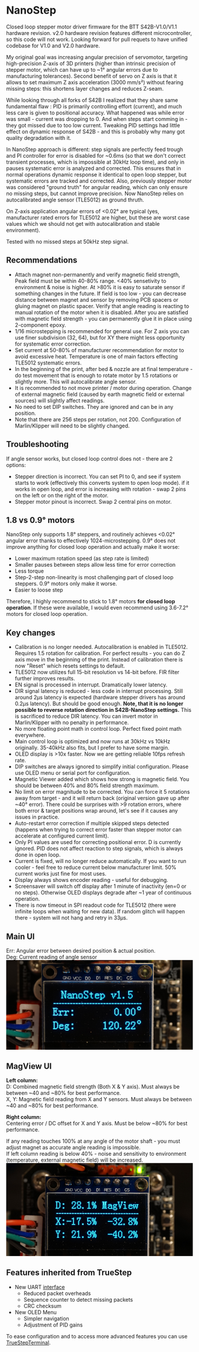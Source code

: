 # NanoStep
Closed loop stepper motor driver firmware for the BTT S42B-V1.0/V1.1 hardware revision. v2.0 hardware revision features different microcontroller, so this code will not work. Looking forward for pull requets to have unified codebase for V1.0 and V2.0 hardware.

My original goal was increasing angular precision of servomotor, targeting high-precision Z-axis of 3D printers (higher than intrinsic precision of stepper motor, which can have up to ~1° angular errors due to manufacturing tolerances). Second benefit of servo on Z axis is that it allows to set maximum Z axis acceleration (3000 mm/s²) without fearing missing steps: this shortens layer changes and reduces Z-seam. 

While looking through all forks of S42B I realized that they share same fundamental flaw : PID is primarily controlling effort (current), and much less care is given to positional accuracy. What happened was while error was small - current was dropping to 0. And when steps start comming in - they got missed due to too low current. Tweaking PID settings had little effect on dynamic response of S42B - and this is probably why many got quality degradation with it. 

In NanoStep approach is different: step signals are perfectly feed trough and PI controller for error is disabled for ~0.6ms (so that we don't correct transient processes, which is impossible at 30kHz loop time), and only in pauses systematic error is analyzed and corrected. This ensures that in normal operations dynamic response it identical to open loop stepper, but systematic errors are tracked and corrected. Also, previously stepper motor was considered "ground truth" for angular reading, which can only ensure no missing steps, but cannot improve precision. Now NanoStep relies on autocalibrated angle sensor (TLE5012) as ground thruth. 

On Z-axis application angular errors of <0.02° are typical (yes, manufacturer rated errors for TLE5012 are higher, but these are worst case values which we should not get with autocalibration and stable environment).

Tested with no missed steps at 50kHz step signal.

## Recommendations
- Attach magnet non-permanently and verify magnetic field strength, Peak field must be within 40-80% range. <40% sensetivity to environment & noise is higher. At >80% it is easy to saturate sensor if something changes in the future. If field is too low - you can decrease distance between magnet and sensor by removing PCB spacers or gluing magnet on plastic spacer.  Verify that angle reading is reacting to manual rotation of the motor when it is disabled. After you are satisfied with magnetic field strength - you can permanently glue it in place using 2-component epoxy. 
- 1/16 microstepping is recommended for general use. For Z axis you can use finer subdivision (32, 64), but for XY there might less opportunity for systematic error correction.
- Set current at 50-80% of manufacturer recommendation for motor to avoid excessive heat. Temperature is one of main factors effecting TLE5012 systematic errors.
- In the beginning of the print, after bed & nozzle are at final temperature - do test movement that is enough to rotate motor by 1.5 rotations or slightly more. This will autocalibrate angle sensor. 
- It is recommended to not move printer / motor during operation. Change of external magnetic field (caused by earth magnetic field or external sources) will slightly affect readings. 
- No need to set DIP switches. They are ignored and can be in any position. 
- Note that there are 256 steps per rotation, not 200. Configuration of Marlin/Klipper will need to be slightly changed.

## Troubleshooting
If angle sensor works, but closed loop control does not - there are 2 options:
- Stepper direction is incorrect. You can set PI to 0, and see if system starts to work (effectively this converts system to open loop mode). if it works in open loop, and error is increasing with rotation - swap 2 pins on the left or on the right of the motor. 
- Stepper motor pinout is incorrect. Swap 2 central pins on motor. 

## 1.8 vs 0.9° motors
NanoStep only supports 1.8° steppers, and routinely achieves <0.02° angular error thanks to effectively 1024-microstepping. 0.9° does not improve anything for closed loop operation and actually make it worse:
- Lower maximum rotation speed (as step rate is limited) 
- Smaller pauses between steps allow less time for error correction
- Less torque
- Step-2-step non-linearity is most challenging part of closed loop steppers. 0.9° motors only make it worse. 
- Easier to loose step

Therefore, I highly recommend to stick to 1.8° motors **for closed loop operation**. If these were available, I would even recommend using 3.6-7.2° motors for closed loop operation.

## Key changes
- Calibration is no longer needed. Autocalibration is enabled in TLE5012. Requires 1.5 rotation for calibration. For perfect results - you can do Z axis move in the beginning of the print. Instead of calibration there is now "Reset" which resets settings to default. 
- TLE5012 now utilizes full 15-bit resolution vs 14-bit before. FIR filter further improves results. 
- EN signal is processed in interrupt. Dramatically lower latency. 
- DIR signal latency is reduced - less code in interrupt processing. Still around 2µs latency is expected (hardware stepper drivers has around 0.2µs latency). But should be good enough. **Note, that it is no longer possible to reverse rotation direction in S42B-NanoStep settings.** This is sacrificed to reduce DIR latency. You can invert motor in Marlin/Klipper with no penalty in performance. 
- No more floating point math in control loop. Perfect fixed point math everywhere. 
- Main control loop is optimized and now runs at 30kHz vs 10kHz originally. 35-40kHz also fits, but I prefer to have some margin. 
- OLED display is >10x faster. Now we are getting reliable 10fps refresh rate.  
- DIP switches are always ignored to simplify initial configuration. Please use OLED menu or serial port for configuration. 
- Magnetic Viewer added which shows how strong is magnetic field. You should be between 40% and 80% field strength maximum. 
- No limit on error magnitude to be corrected. You can force it 5 rotations away from target - and it will return back (original version gave up after ~40° error). There could be surprises with >9 rotation errors, where both error & target positions wrap around, let's see if it causes any issues in practice. 
- Auto-restart error correction if multiple skipped steps detected (happens when trying to correct error faster than stepper motor can accelerate at configured current limit). 
- Only PI values are used for correcting positional error. D is currently ignored. PID does not affect reaction to step signals, which is always done in open loop. 
- Current is fixed, will no longer reduce automatically. If you want to run cooler - feel free to reduce current below manufacturer limit. 50% current works just fine for most uses. 
- Display always shows encoder reading - useful for debugging. 
- Screensaver will switch off display after 1 minute of inactivity (en=0 or no steps). Otherwise OLED displays degrade after ~1 year of continuous operation. 
- There is now timeout in SPI readout code for TLE5012 (there were infinite loops when waiting for new data). If random glitch will happen there - system will not hang and retry in 33µs. 

## Main UI
Err: Angular error between desired position & actual position.  
Deg: Current reading of angle sensor  
![Main interface](nanostep.jpg)

## MagView UI
**Left column:**  
D: Combined magnetic field strength (Both X & Y axis). Must always be between ~40 and ~80% for best performance.  
X, Y: Magnetic field reading from X and Y sensors. Must always be between ~40 and ~80% for best performance.  

**Right column:**  
Centering error / DC offset for X and Y axis. Must be below ~80% for best performance.  

If any reading touches 100% at any angle of the motor shaft - you must adjust magnet as accurate angle reading is impossible.  
If left column reading is below 40% - noise and sensitivity to environment (temperature, external magnetic field) will be increased.
![MagView interface](magview.jpg)

## Features inherited from TrueStep
- New UART [interface](SerialInterface.md) 
  - Reduced packet overheads
  - Sequence counter to detect missing packets
  - CRC checksum
- New OLED Menu
  - Simpler navigation
  - Adjustment of PID gains

To ease configuration and to access more advanced features you can use [TrueStepTerminal](utils/TrueStepTerminal).
